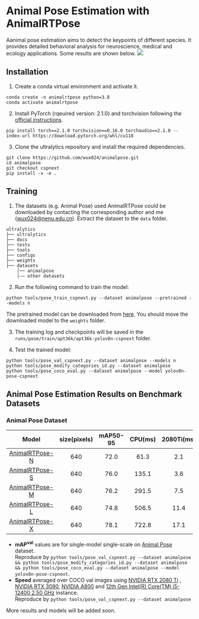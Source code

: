 # Animal Pose Estimation with AnimalRTPose

Aanimal pose estimation aims to detect the keypoints of different species. It provides detailed behavioral analysis for neuroscience, medical and ecology applications. Some results are shown below.
![](https://s3.bmp.ovh/imgs/2024/08/19/0e1d3cc45f840729.jpg)
## Installation

1. Create a conda virtual environment and activate it.

```
conda create -n animalrtpose python=3.8
conda activate animalrtpose
```

2. Install PyTorch (rqeuired version: 2.1.0) and torchvision following the [official instructions](https://pytorch.org/).

```
pip install torch==2.1.0 torchvision==0.16.0 torchaudio==2.1.0 --index-url https://download.pytorch.org/whl/cu118
```

3. Clone the ultralytics repository and install the required dependencies.

```
git clone https://github.com/wux024/animalpose.git
cd animalpose
git checkout cspnext
pip install -v -e .
```

## Training

1. The datasets (e.g. Animal Pose) used AnimalRTPose could be downloaded by contacting the corresponding author and me (<EMAIL>wux024@nenu.edu.cn). Extract the dataset to the `data` folder.
```text
ultralytics
├── ultralytics
├── docs
├── tests
├── tools
├── configs
├── weights
├── datasets
    │── animalpose
    |—— other datasets
```

2. Run the following command to train the model:
```
python tools/pose_train_cspnext.py --dataset animalpose --pretrained --models n
```
The pretrained model can be downloaded from [here](https://drive.google.com/drive/folders/15L-q6CETD3dC8aOknamEunZaDEVlA1na?usp=drive_link). You should move the downloaded model to the `weights` folder.

3. The training log and checkpoints will be saved in the `runs/pose/train/apt36k/apt36k-yolov8n-cspnext` folder.

4. Test the trained model:
``` 
python tools/pose_val_cspnext.py --dataset animalpose --models n
python tools/pose_modify_categories_id.py --dataset animalpose
python tools/pose_coco_eval.py --dataset animalpose --model yolov8n-pose-cspnext
```

## Animal Pose Estimation Results on Benchmark Datasets

### Animal Pose Dataset

| Model | size(pixels) | mAP50-95 | CPU(ms) | 2080Ti(ms) | 3090Ti(ms) | A800(ms) | Params(M) | GFLOPs |
| :-----: | :------------: | :--------: | :--------:| :-----------: | :--------: | :--------: | :---------: | :------: |
| [AnimalRTPose-N](https://drive.google.com/file/d/1vH75gkQ6AsM3_za-BxygD1HZ9VgWJtMP/view?usp=drive_link)| 640 | 72.0| 61.3| 2.1| 1.3 | 0.9 | 2.884 | 8.5 |
| [AnimalRTPose-S](https://drive.google.com/file/d/1sfR8m0esyytwiBOgBXljz-EYQSSsgXqA/view?usp=sharing)| 640 | 76.0| 135.1| 3.6| 2.5 | 1.3 | 9.796 | 26.6 |
| [AnimalRTPose-M](https://drive.google.com/file/d/1oKO44bTpDehL3ts5253BO4iTAVSAQym3/view?usp=sharing)| 640 | 76.2| 291.5| 7.5 | 4.9 | 2.4| 24.183|65.6|
| [AnimalRTPose-L](https://drive.google.com/file/d/17G01XbLiL1Q5tG-wzbMq7094aXTvpRMJ/view?usp=sharing)| 640 | 74.8| 506.5| 11.4 | 7.5  | 3.7 | 47.929|131.2|
| [AnimalRTPose-X](https://drive.google.com/file/d/1oRhej2dPpyYkQgM8V8fIOpD6MnCcMxse/view?usp=sharing)| 640 | 78.1| 722.8| 17.1 |  11.9 | 5.6| 74.812|204.6|

- **mAP<sup>val</sup>** values are for single-model single-scale on [Animal Pose](https://sites.google.com/view/animal-pose/) dataset. <br>Reproduce by `python tools/pose_val_cspnext.py --dataset animalpose && python tools/pose_modify_categories_id.py --dataset animalpose && python tools/pose_coco_eval.py --dataset animalpose --model yolov8n-pose-cspnext`.
- **Speed** averaged over COCO val images using [NVIDIA RTX 2080 Ti](https://www.nvidia.com/en-us/geforce/graphics-cards/rtx-2080-ti/) , [NVIDIA RTX 3090](https://www.nvidia.com/en-us/geforce/graphics-cards/30-series/rtx-3090/), [NVIDIA A800](https://www.nvidia.cn/content/dam/en-zz/Solutions/Data-Center/a100/pdf/PB-10577-001_v02.pdf) and [12th Gen Intel(R) Core(TM) i5-12400   2.50 GHz](https://www.intel.cn/content/www/cn/zh/products/sku/134586/intel-core-i512400-processor-18m-cache-up-to-4-40-ghz/specifications.html) instance. <br>Reproduce by `python tools/pose_val_cspnext.py --dataset animalpose`

More results and models will be added soon.